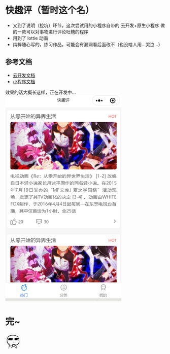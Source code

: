 # 快趣评（暂时这个名）

- 又到了说明（挖坑）环节，这次尝试用的小程序自带的 云开发+原生小程序 做的一款可以对事物进行评论吐槽的程序
- 用到了 lottie 动画
- 纯粹随心写的，练习作品，可能会有漏洞看后面改不（也没啥人用...哭泣...）

## 参考文档
- [云开发文档](https://developers.weixin.qq.com/miniprogram/dev/wxcloud/basis/getting-started.html)
- [小程序文档](https://developers.weixin.qq.com/miniprogram/dev/component/)

效果的话大概长这样，正在开发中...
![Image text](https://raw.githubusercontent.com/qiangqiangwd/img-folder/master/img2.png?token=AFUHTHPIL5PTZJNH22PKWS25QBJ4S)

# 完~
![Image text](https://raw.githubusercontent.com/qiangqiangwd/img-folder/master/TIM%E5%9B%BE%E7%89%8720190417155410.gif?token=AFUHTHNDDY7ZH4FYBQBOP225QBJQY)